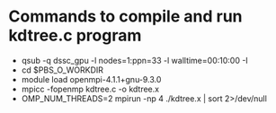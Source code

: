 # Commands to compile and run kdtree.c program

- qsub -q dssc_gpu -l nodes=1:ppn=33 -l walltime=00:10:00 -I
- cd $PBS_O_WORKDIR
- module load  openmpi-4.1.1+gnu-9.3.0
- mpicc -fopenmp kdtree.c -o kdtree.x
- OMP_NUM_THREADS=2 mpirun -np 4 ./kdtree.x | sort 2>/dev/null










